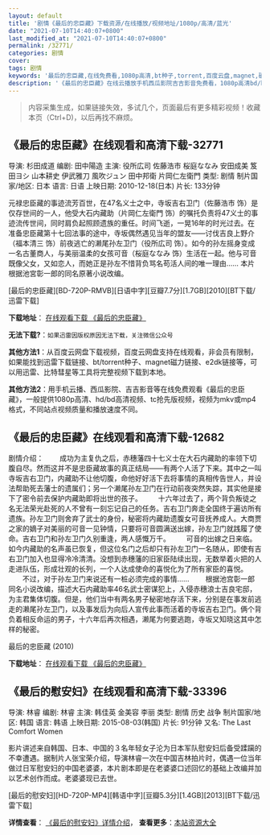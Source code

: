 ```yaml
---
layout: default
title: '剧情《最后的忠臣藏》下载资源/在线播放/视频地址/1080p/高清/蓝光'
date: "2021-07-10T14:40:07+0800"
last_modified_at: "2021-07-10T14:40:07+0800"
permalink: /32771/
categories: 剧情
cover:
tags: 剧情
keywords: '最后的忠臣藏,在线免费看,1080p高清,bt种子,torrent,百度云盘,magnet,磁力链,迅雷下载资源'
description: '《最后的忠臣藏》在线云播放手机西瓜影院吉吉影音免费看，1080p高清bd/hd未删减完整版和tc抢先枪版，mkv/mp4格式，附带bt/torrent种子、magnet/磁力链、百度云盘、网盘资源迅雷下载链接'
---
```


>内容采集生成，如果链接失效，多试几个，页面最后有更多精彩视频！收藏本页（Ctrl+D)，以后再找不麻烦。


## 《最后的忠臣藏》在线观看和高清下载-32771

导演: 杉田成道 编剧: 田中陽造 主演: 役所広司 佐藤浩市 桜庭ななみ 安田成美 笈田ヨシ 山本耕史 伊武雅刀 風吹ジュン 田中邦衛 片岡仁左衛門 类型: 剧情 制片国家/地区: 日本 语言: 日语 上映日期: 2010-12-18(日本) 片长: 133分钟

元禄忠臣藏的事迹流芳百世，在47名义士之中，寺坂吉右卫门（佐藤浩市 饰）是仅存世间的一人，他受大石内藏助（片岡仁左衛門 饰）的嘱托负责将47义士的事迹流传世间，同时肩负起照顾遗族的重任。时间飞逝，一晃16年的时光过去。在准备忠臣藏第十七回法事的途中，寺坂偶然遇见当年的盟友——讨伐吉良上野介（福本清三 饰）前夜逃亡的濑尾孙左卫门（役所広司 饰）。如今的孙左摇身变成一名古董商人，与美丽温柔的女孩可音（桜庭ななみ 饰）生活在一起。他与可音既像父女，又如恋人，而她正是孙左不惜背负骂名苟活人间的唯一理由…… 本片根据池宮彰一郎的同名原著小说改编。


[最后的忠臣藏][BD-720P-RMVB][日语中字][豆瓣7.7分][1.7GB][2010][BT下载/迅雷下载]

**下载地址**： [在线观看下载 《最后的忠臣藏》](https://www.btdx8.com/torrent/the_last_chushingura_2010.html) 


**无法下载?**：`如果迅雷因版权原因无法下载，关注微信公众号 `

**其他方法1**：从百度云网盘下载视频，百度云网盘支持在线观看，非会员有限制，如果能找到迅雷下载链接、bt/torrent种子、magnet磁力链接、e2dk链接等，可以用迅雷、比特彗星等工具将完整视频下载到本地。

**其他方法2**：用手机云播、西瓜影院、吉吉影音等在线免费观看《最后的忠臣藏》，一般提供1080p高清、hd/bd高清视频、tc抢先版视频，视频为mkv或mp4格式，不同站点视频质量和播放速度不同。


## 《最后的忠臣藏》在线观看和高清下载-12682

剧情介绍： 　　成功为主复仇之后，赤穗藩四十七义士在大石内藏助的率领下切腹自尽。然而这并不是忠臣藏故事的真正结局——有两个人活了下来。其中之一叫寺坂吉右卫门，内藏助不让他切腹，命他好好活下去将事情的真相传告世人，并设法帮助死去藩士的遗属们；另一个濑尾孙左卫门在行动前夜突然失踪，其实他是接下了密令前去保护内藏助即将出世的孩子。 　　十六年过去了，两个背负叛徒之名无法荣光赴死的人不曾有一刻忘记自己的任务。吉右卫门奔走全国终于遍访所有遗族。孙左卫门则舍弃了武士的身份，秘密将内藏助遗腹女可音抚养成人。大商贾之家的嫡子对美丽的可音一见钟情，只要将可音圆满送出嫁，孙左卫门就践履了使命。吉右卫门和孙左卫门久别重逢，两人感慨万千。 　　可音的出嫁之日来临。如今内藏助的名声虽已恢复，但这位名门之后却只有孙左卫门一名随从，即使有吉右卫门加入也显得冷冷清清。没想到赤穗藩的旧家臣陆续出现，无数举着火把的人走进队伍，形成壮观的长列，一个人达成使命的喜悦化为了所有家臣的喜悦。 　　不过，对于孙左卫门来说还有一桩必须完成的事情…… 　　根据池宫彰一郎同名小说改编，描述大石内藏助率46名武士密谋犯上，入侵赤穗浪士吉良宅邸，为主君集体切腹。但是，他们当中有两名男子秘密地存活下来，分别是在事发前逃走的濑尾孙左卫门，以及事发后为向后人宣传此事而活着的寺坂吉右卫门。俩个背负着相反命运的男子，十六年后再次相遇，濑尾为何要逃跑，寺坂又知晓这其中怎样的秘密。


最后的忠臣藏 (2010)

**下载地址**： [在线观看下载 《最后的忠臣藏》](https://www.btbtdy.me/btdy/dy6651.html) 


## 《最后的慰安妇》在线观看和高清下载-33396

导演: 林睿 编剧: 林睿 主演: 韩佳英 金美容 李丽 类型: 剧情 历史 战争 制片国家/地区: 韩国 语言: 韩语 上映日期: 2015-08-03(韩国) 片长: 91分钟 又名: The Last Comfort Women

影片讲述来自韩国、日本、中国的３名年轻女子沦为日本军队慰安妇后备受蹂躏的不幸遭遇。据制片人张宝荣介绍，导演林睿一次在中国吉林拍片时，偶遇一位当年做过日军慰安妇的中国老婆婆，本片剧本即是在老婆婆口述回忆的基础上改编并加以艺术创作而成。老婆婆现已去世。


[最后的慰安妇][HD-720P-MP4][韩语中字][豆瓣5.3分][1.4GB][2013][BT下载/迅雷下载]

**详情查看**： [《最后的慰安妇》详情介绍](/movie/33396/)， **查看更多**：[本站资源大全](/movie/t/all/)

